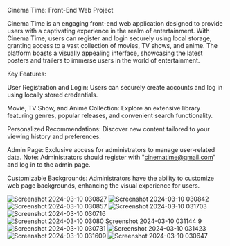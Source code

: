 Cinema Time: Front-End Web Project

Cinema Time is an engaging front-end web application designed to provide users with a captivating experience in the realm of entertainment. With Cinema Time, users can register and login securely using local storage, granting access to a vast collection of movies, TV shows, and anime. The platform boasts a visually appealing interface, showcasing the latest posters and trailers to immerse users in the world of entertainment.

Key Features:

User Registration and Login: Users can securely create accounts and log in using locally stored credentials.

Movie, TV Show, and Anime Collection: Explore an extensive library featuring genres, popular releases, and convenient search functionality.

Personalized Recommendations: Discover new content tailored to your viewing history and preferences.

Admin Page: Exclusive access for administrators to manage user-related data. Note: Administrators should register with "cinematime@gmail.com" and log in to the admin page.

Customizable Backgrounds: Administrators have the ability to customize web page backgrounds, enhancing the visual experience for users.

![Screenshot 2024-03-10 030827](https://github.com/mo-ibrahim22/CinemaTime/assets/125498637/322cfebc-851b-46ac-a997-4b394c5b74b8)
![Screenshot 2024-03-10 030842](https://github.com/mo-ibrahim22/CinemaTime/assets/125498637/b4eea0b7-4c4d-450f-af8d-f99ea64a61f9)
![Screenshot 2024-03-10 030857](https://github.com/mo-ibrahim22/CinemaTime/assets/125498637/c41eb309-e35f-4236-8f0b-b3916979ca7d)
![Screenshot 2024-03-10 031703](https://github.com/mo-ibrahim22/CinemaTime/assets/125498637/1313b93f-3c51-4dc6-9e1f-e7caec9c32e5)
![Screenshot 2024-03-10 030716](https://github.com/mo-ibrahim22/CinemaTime/assets/125498637/13528f97-a20c-4b41-aa03-62b5192bf91f)
![Screenshot 2024-03-10 03080
![Screenshot 2024-03-10 031144](https://github.com/mo-ibrahim22/CinemaTime/assets/125498637/6845299e-2d35-44f9-a0e9-26a01e4c67e7)
9](https://github.com/mo-ibrahim22/CinemaTime/assets/125498637/4996b4d9-b670-477a-8b30-4f3f57ce7284)
![Screenshot 2024-03-10 030731](https://github.com/mo-ibrahim22/CinemaTime/assets/125498637/abea5884-2dd6-4d83-b52b-4fe335a516a1)
![Screenshot 2024-03-10 031423](https://github.com/mo-ibrahim22/CinemaTime/assets/125498637/0dd79f53-7290-49b8-ac53-06e1791fcb73)
![Screenshot 2024-03-10 031609](https://github.com/mo-ibrahim22/CinemaTime/assets/125498637/34a3d28a-2b60-4a28-804e-6e9fde51cc34)
![Screenshot 2024-03-10 030647](https://github.com/mo-ibrahim22/CinemaTime/assets/125498637/c10fdc84-677d-4ad4-94b8-f4c4cc3bb543)

